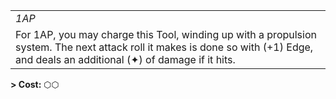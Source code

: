 

|                                                                                                                                                                                    |
| ---------------------------------------------------------------------------------------------------------------------------------------------------------------------------------- |
| *1AP*                                                                                                                                                                              |
| For 1AP, you may charge this Tool, winding up with a propulsion system. The next attack roll it makes is done so with (+1) Edge, and deals an additional (✦) of damage if it hits. |

**\> Cost:** ⬡⬡
